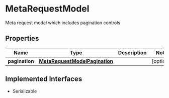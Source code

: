 

# MetaRequestModel

Meta request model which includes pagination controls

## Properties

Name | Type | Description | Notes
------------ | ------------- | ------------- | -------------
**pagination** | [**MetaRequestModelPagination**](MetaRequestModelPagination.md) |  |  [optional]


## Implemented Interfaces

* Serializable


